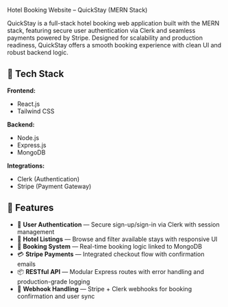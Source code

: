Hotel Booking Website – QuickStay (MERN Stack)

QuickStay is a full-stack hotel booking web application built with the MERN stack, featuring secure user authentication via Clerk
and seamless payments powered by Stripe. Designed for scalability and production readiness, 
QuickStay offers a smooth booking experience with clean UI and robust backend logic.

## 🚀 Tech Stack

**Frontend:**
- React.js
- Tailwind CSS

**Backend:**
- Node.js
- Express.js
- MongoDB

**Integrations:**
- Clerk (Authentication)
- Stripe (Payment Gateway)

## 🔐 Features

- 🔑 **User Authentication** — Secure sign-up/sign-in via Clerk with session management
- 🏨 **Hotel Listings** — Browse and filter available stays with responsive UI
- 📅 **Booking System** — Real-time booking logic linked to MongoDB
- 💳 **Stripe Payments** — Integrated checkout flow with confirmation emails
- 📦 **RESTful API** — Modular Express routes with error handling and production-grade logging
- 📄 **Webhook Handling** — Stripe + Clerk webhooks for booking confirmation and user sync

